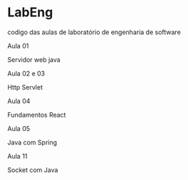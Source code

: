 # LabEng
codigo das aulas de laboratório de engenharia de software

Aula 01 

Servidor web java

Aula 02 e 03

Http Servlet

Aula 04

Fundamentos React

Aula 05 

Java com Spring 

Aula 11 

Socket com Java
